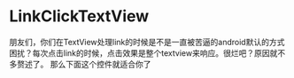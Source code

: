 LinkClickTextView
=================

朋友们，你们在TextView处理link的时候是不是一直被苦逼的android默认的方式困扰？每次点击link的时候，点击效果是整个textview来响应。很烂吧？原因就不多赘述了。 那么下面这个控件就适合你了
